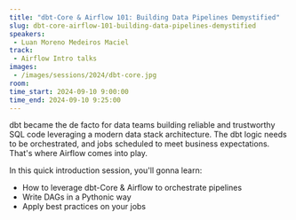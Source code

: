 ```yaml
---
title: "dbt-Core & Airflow 101: Building Data Pipelines Demystified"
slug: dbt-core-airflow-101-building-data-pipelines-demystified
speakers:
 - Luan Moreno Medeiros Maciel
track:
 - Airflow Intro talks
images:
 - /images/sessions/2024/dbt-core.jpg 
room: 
time_start: 2024-09-10 9:00:00
time_end: 2024-09-10 9:25:00
---
```


dbt became the de facto for data teams building reliable and trustworthy SQL code leveraging a modern data stack architecture. The dbt logic needs to be orchestrated, and jobs scheduled to meet business expectations. That's where Airflow comes into play.

In this quick introduction session, you'll gonna learn: 

- How to leverage dbt-Core & Airflow to orchestrate pipelines
- Write DAGs in a Pythonic way
- Apply best practices on your jobs